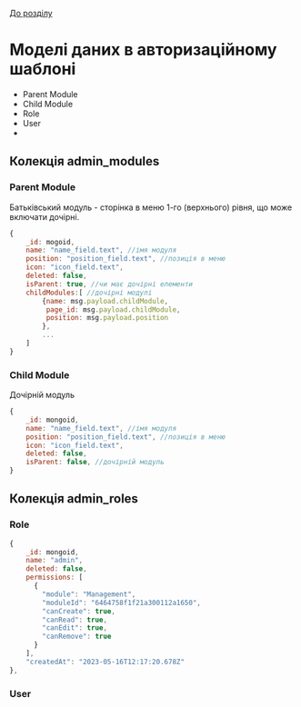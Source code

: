[До розділу](README.md)

# Моделі даних в авторизаційному шаблоні

- Parent Module
- Child Module
- Role
- User
- 

## Колекція admin_modules

### Parent Module 

Батьківський модуль - сторінка в меню 1-го (верхнього) рівня, що може включати дочірні.

```js
{
	_id: mogoid,
    name: "name_field.text", //імя модуля
	position: "position_field.text", //позиція в меню
	icon: "icon_field.text",
    deleted: false,
    isParent: true, //чи має дочірні елементи
    childModules:[ //дочірні модулі
        {name: msg.payload.childModule,
         page_id: msg.payload.childModule,
         position: msg.payload.position
        },
        ...
    ]    
}
```

### Child Module 

Дочірній модуль

```js
{
	_id: mongoid,
    name: "name_field.text", //імя модуля
	position: "position_field.text", //позиція в меню
	icon: "icon_field.text",
    deleted: false,
    isParent: false, //дочірній модуль    
}
```

## Колекція admin_roles

### Role

```js
{
    _id: mongoid,
    name: "admin",
    deleted: false,
    permissions: [
      {
        "module": "Management",
        "moduleId": "6464758f1f21a300112a1650",
        "canCreate": true,
        "canRead": true,
        "canEdit": true,
        "canRemove": true
      }
    ],
    "createdAt": "2023-05-16T12:17:20.678Z"
},
```

### User
